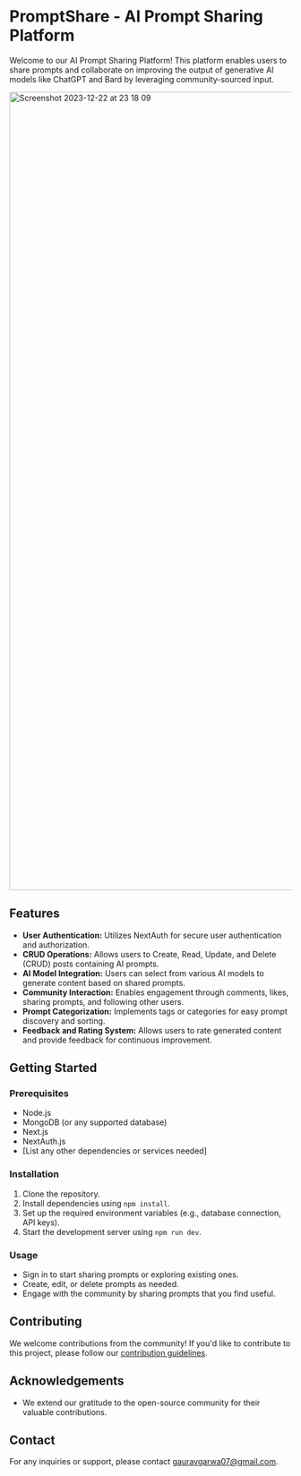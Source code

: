 # PromptShare - AI Prompt Sharing Platform

Welcome to our AI Prompt Sharing Platform! This platform enables users to share prompts and collaborate on improving the output of generative AI models like ChatGPT and Bard by leveraging community-sourced input.

<img width="1426" alt="Screenshot 2023-12-22 at 23 18 09" src="https://github.com/gaurav1832/PromptShare/assets/78600377/1d769e86-ca5e-40bb-a197-84689ab2b3b8">

## Features

- **User Authentication:** Utilizes NextAuth for secure user authentication and authorization.
- **CRUD Operations:** Allows users to Create, Read, Update, and Delete (CRUD) posts containing AI prompts.
- **AI Model Integration:** Users can select from various AI models to generate content based on shared prompts.
- **Community Interaction:** Enables engagement through comments, likes, sharing prompts, and following other users.
- **Prompt Categorization:** Implements tags or categories for easy prompt discovery and sorting.
- **Feedback and Rating System:** Allows users to rate generated content and provide feedback for continuous improvement.

## Getting Started

### Prerequisites

- Node.js
- MongoDB (or any supported database)
- Next.js
- NextAuth.js
- [List any other dependencies or services needed]

### Installation

1. Clone the repository.
2. Install dependencies using `npm install`.
3. Set up the required environment variables (e.g., database connection, API keys).
4. Start the development server using `npm run dev`.

### Usage

- Sign in to start sharing prompts or exploring existing ones.
- Create, edit, or delete prompts as needed.
- Engage with the community by sharing prompts that you find useful.

## Contributing

We welcome contributions from the community! If you'd like to contribute to this project, please follow our [contribution guidelines](CONTRIBUTING.md).

## Acknowledgements
- We extend our gratitude to the open-source community for their valuable contributions.

## Contact

For any inquiries or support, please contact gauravgarwa07@gmail.com. 
